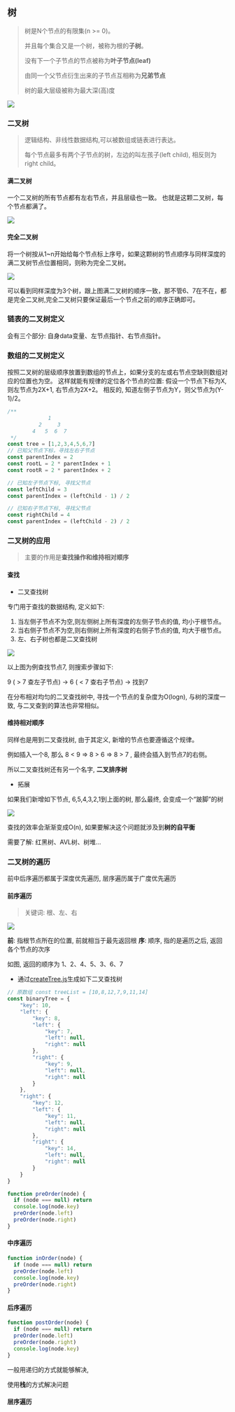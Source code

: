 ## 树

> 树是N个节点的有限集(n >= 0)。
> 
> 并且每个集合又是一个树，被称为根的**子树**。
> 
> 没有下一个子节点的节点被称为**叶子节点(leaf)**
> 
> 由同一个父节点衍生出来的子节点互相称为**兄弟节点**
> 
> 树的最大层级被称为最大深(高)度

![](tree01.png)

### 二叉树

> 逻辑结构、非线性数据结构,可以被数组或链表进行表达。
> 
> 每个节点最多有两个子节点的树，左边的叫左孩子(left child), 相反则为right child。

#### 满二叉树

一个二叉树的所有节点都有左右节点，并且层级也一致。
也就是这颗二叉树，每个节点都满了。

![](tree02.png)

#### 完全二叉树

将一个树按从1~n开始给每个节点标上序号，如果这颗树的节点顺序与同样深度的满二叉树节点位置相同，则称为完全二叉树。

![](tree03.png)

可以看到同样深度为3个树，跟上图满二叉树的顺序一致，那不管6、7在不在，都是完全二叉树,完全二叉树只要保证最后一个节点之前的顺序正确即可。

### 链表的二叉树定义

会有三个部分: 自身data变量、左节点指针、右节点指针。

### 数组的二叉树定义

按照二叉树的层级顺序放置到数组的节点上，如果分支的左或右节点空缺则数组对应的位置也为空。
这样就能有规律的定位各个节点的位置:
假设一个节点下标为X, 则左节点为2X+1, 右节点为2X+2。
相反的, 知道左侧子节点为Y，则父节点为(Y-1)/2。
```js
/**
             1
          2     3
        4   5  6  7
 */
const tree = [1,2,3,4,5,6,7]
// 已知父节点下标，寻找左右子节点
const parentIndex = 2
const rootL = 2 * parentIndex + 1
const rootR = 2 * parentIndex + 2

// 已知左子节点下标, 寻找父节点
const leftChild = 3
const parentIndex = (leftChild - 1) / 2

// 已知右子节点下标, 寻找父节点
const rightChild = 4
const parentIndex = (leftChild - 2) / 2

```

### 二叉树的应用

> 主要的作用是**查找操作和维持相对顺序**

#### 查找

- 二叉查找树

专门用于查找的数据结构, 定义如下:

1. 当左侧子节点不为空,则左侧树上所有深度的左侧子节点的值, 均小于根节点。
2. 当右侧子节点不为空,则右侧树上所有深度的右侧子节点的值, 均大于根节点。
3. 左、右子树也都是二叉查找树

![](./tree4.png)

以上图为例查找节点7, 则搜索步骤如下:

9 ( > 7 查左子节点) -> 6 ( < 7 查右子节点) -> 找到7

在分布相对均匀的二叉查找树中, 寻找一个节点的复杂度为O(logn), 与树的深度一致, 与二叉查到的算法也非常相似。

#### 维持相对顺序

同样也是用到二叉查找树, 由于其定义, 新增的节点也要遵循这个规律。

例如插入一个8, 那么 8 < 9 => 8 > 6 => 8 > 7 , 最终会插入到节点7的右侧。

所以二叉查找树还有另一个名字, **二叉排序树**

- 拓展

如果我们新增如下节点, 6,5,4,3,2,1到上面的树, 那么最终, 会变成一个“跛脚”的树

![](./tree5.png)

查找的效率会渐渐变成O(n), 如果要解决这个问题就涉及到**树的自平衡**

需要了解: 红黑树、AVL树、树堆...

### 二叉树的遍历

前中后序遍历都属于深度优先遍历, 层序遍历属于广度优先遍历

#### 前序遍历

> 关键词: 根、左、右

![](./tree2.png)

**前**: 指根节点所在的位置, 前就相当于最先返回根
**序**: 顺序, 指的是遍历之后, 返回各个节点的次序

如图, 返回的顺序为 1、2、4、5、3、6、7

- 通过[createTree.js](./createTree.js)生成如下二叉查找树

```js
// 原数组 const treeList = [10,8,12,7,9,11,14]
const binaryTree = {
    "key": 10,
    "left": {
        "key": 8,
        "left": {
            "key": 7,
            "left": null,
            "right": null
        },
        "right": {
            "key": 9,
            "left": null,
            "right": null
        }
    },
    "right": {
        "key": 12,
        "left": {
            "key": 11,
            "left": null,
            "right": null
        },
        "right": {
            "key": 14,
            "left": null,
            "right": null
        }
    }
}
```

```js
function preOrder(node) {
  if (node === null) return
  console.log(node.key)
  preOrder(node.left)
  preOrder(node.right)
}
```

#### 中序遍历
```js
function inOrder(node) {
  if (node === null) return
  preOrder(node.left)
  console.log(node.key)
  preOrder(node.right)
}
```
#### 后序遍历
```js
function postOrder(node) {
  if (node === null) return
  preOrder(node.left)
  preOrder(node.right)
  console.log(node.key)
}
```

一般用递归的方式就能够解决,

使用**栈**的方式解决问题

#### 层序遍历

